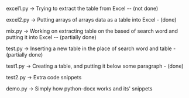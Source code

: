 excel1.py
-> Trying to extract the table from Excel -- (not done)

excel2.py
-> Putting arrays of arrays data as a table into Excel - (done)

mix.py
-> Working on extracting table on the based of search word and putting it into Excel -- (partially done)

test.py
-> Inserting a new table in the place of search word and table - (partially done)

test1.py
-> Creating a table, and putting it below some paragraph - (done)

test2.py
-> Extra code snippets

demo.py
-> Simply how python-docx works and its' snippets
